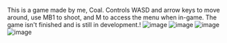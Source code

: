 This is a game made by me, Coal. Controls WASD and arrow keys to move around, use MB1 to shoot, and M to access the menu when in-game. The game isn't finished and is still in development.!
![image](https://user-images.githubusercontent.com/58034254/125379368-037abc80-e356-11eb-8335-c6c871e4b1de.png)
![image](https://user-images.githubusercontent.com/58034254/125506926-a4aba0ba-7ea9-45e3-a844-b91d6d7edda6.png)
![image](https://user-images.githubusercontent.com/58034254/125506994-0782d732-70a4-4ee1-9f45-e387758f258c.png)
![image](https://user-images.githubusercontent.com/58034254/125379303-e34afd80-e355-11eb-9bc2-e3e779f278e6.png)
